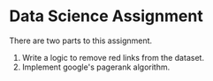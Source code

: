# Data Science Assignment
There are two parts to this assignment.  <br />
1. Write a logic to remove red links from the dataset. <br />
2. Implement google's pagerank algorithm. <br />
